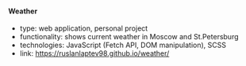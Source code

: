 #### Weather

-   type: web application, personal project
-   functionality: shows current weather in Moscow and St.Petersburg
-   technologies: JavaScript (Fetch API, DOM manipulation), SCSS
-   link: https://ruslanlaptev98.github.io/weather/
